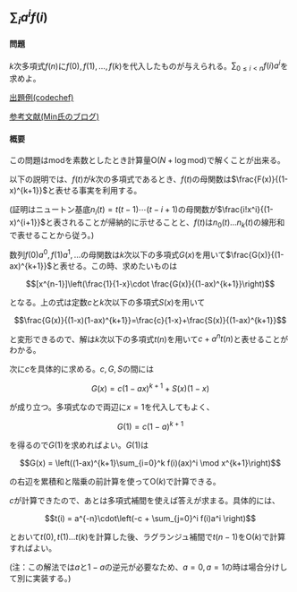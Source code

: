
## $\sum_{i}a^i f(i)$

#### 問題

$k$次多項式$f(n)$に$f(0),f(1),\ldots,f(k)$を代入したものが与えられる。$\sum_{0\leq i<n}f(i)a^i$を求めよ。

[出題例(codechef)](https://www.codechef.com/problems/QPOLYSUM)

[参考文献(Min氏のブログ)](https://min-25.hatenablog.com/entry/2015/04/24/031413)

#### 概要

この問題は$\mathrm{mod}$を素数としたとき計算量$\mathrm{O}(N + \log \mathrm{mod})$で解くことが出来る。

以下の説明では、$f(t)$が$k$次の多項式であるとき、$f(t)$の母関数は$\frac{F(x)}{(1-x)^{k+1}}$と表せる事実を利用する。

(証明はニュートン基底$n_i(t)=t(t-1)\cdots(t-i+1)$の母関数が$\frac{i!x^i}{(1-x)^{i+1}}$と表されることが帰納的に示せることと、$f(t)$は$n_0(t)\ldots n_k(t)$の線形和で表せることから従う。)

数列$f(0)a^0, f(1)a^1, \ldots$の母関数は$k$次以下の多項式$G(x)$を用いて$\frac{G(x)}{(1-ax)^{k+1}}$と表せる。この時、求めたいものは

$$[x^{n-1}]\left(\frac{1}{1-x}\cdot \frac{G(x)}{(1-ax)^{k+1}}\right)$$

となる。上の式は定数$c$と$k$次以下の多項式$S(x)$を用いて

$$\frac{G(x)}{(1-x)(1-ax)^{k+1}}=\frac{c}{1-x}+\frac{S(x)}{(1-ax)^{k+1}}$$

と変形できるので、解は$k$次以下の多項式$t(n)$を用いて$c+a^nt(n)$と表せることがわかる。

次に$c$を具体的に求める。$c,G,S$の間には

$$G(x)=c(1-ax)^{k+1}+S(x)(1-x)$$

が成り立つ。多項式なので両辺に$x=1$を代入してもよく、

$$G(1)=c(1-a)^{k+1}$$

を得るので$G(1)$を求めればよい。$G(1)$は

$$G(x) = \left((1-ax)^{k+1}\sum_{i=0}^k f(i)(ax)^i \mod  x^{k+1}\right)$$

の右辺を累積和と階乗の前計算を使って$\mathrm{O}(k)$で計算できる。

$c$が計算できたので、あとは多項式補間を使えば答えが求まる。具体的には、

$$t(i) = a^{-n}\cdot\left(-c + \sum_{j=0}^i f(i)a^i \right)$$

とおいて$t(0),t(1)\ldots t(k)$を計算した後、ラグランジュ補間で$t(n-1)$を$\mathrm{O}(k)$で計算すればよい。

(注：この解法では$a$と$1-a$の逆元が必要なため、$a=0,a=1$の時は場合分けして別に実装する。)
